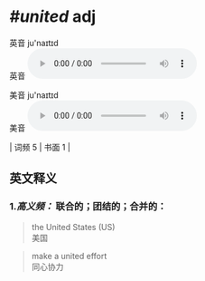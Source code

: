 # ***\#united*** adj
英音 ju'naɪtɪd  
英音
<audio src="./media/united-B.aac" controls="controls"></audio>

美音 ju'naɪtɪd  
美音
<audio src="./media/united.aac" controls="controls"></audio>



| 词频 5 | 书面 1 |  

英文释义
---
### 1.*高义频：* **联合的；团结的；合并的：**  

 > the United States (US)   
 > 美国    

 > make a united effort   
 > 同心协力    


